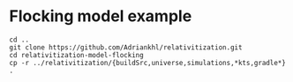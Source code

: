 # Flocking model example

```
cd ..
git clone https://github.com/Adriankhl/relativitization.git
cd relativitization-model-flocking
cp -r ../relativitization/{buildSrc,universe,simulations,*kts,gradle*} .
```